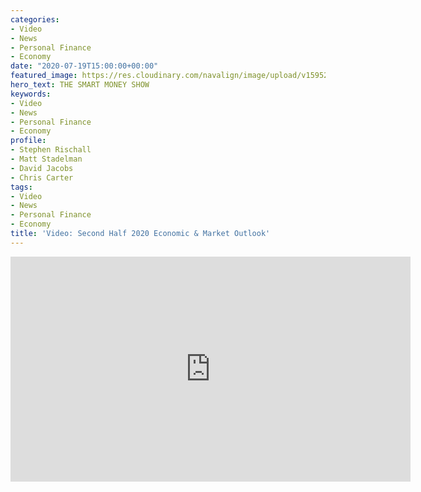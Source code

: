 ```yaml
---
categories:
- Video
- News
- Personal Finance
- Economy
date: "2020-07-19T15:00:00+00:00"
featured_image: https://res.cloudinary.com/navalign/image/upload/v1595289574/SMS_Q2_Update_Cover_hsurp5.png
hero_text: THE SMART MONEY SHOW
keywords:
- Video
- News
- Personal Finance
- Economy
profile:
- Stephen Rischall
- Matt Stadelman
- David Jacobs
- Chris Carter
tags:
- Video
- News
- Personal Finance
- Economy
title: 'Video: Second Half 2020 Economic & Market Outlook'
---
```

<iframe src="https://player.vimeo.com/video/440146327" width="640" height="360" frameborder="0" allow="autoplay; fullscreen" allowfullscreen></iframe>
